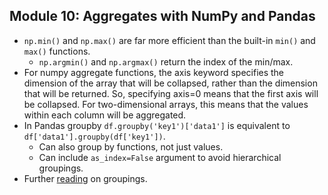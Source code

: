 ## Module 10: Aggregates with NumPy and Pandas

- `np.min()` and `np.max()` are far more efficient than the built-in `min()` and `max()` functions.
  - `np.argmin()` and `np.argmax()` return the index of the min/max.
- For numpy aggregate functions, the axis keyword specifies the dimension of the array that will be collapsed, rather than the dimension that will be returned. So, specifying axis=0 means that the first axis will be collapsed. For two-dimensional arrays, this means that the values within each column will be aggregated. 
- In Pandas groupby `df.groupby('key1')['data1']`  is equivalent to  `df['data1'].groupby(df['key1'])`.
  - Can also group by functions, not just values.
  - Can include `as_index=False` argument to avoid hierarchical groupings.
- Further [reading](https://nikgrozev.com/2015/07/01/reshaping-in-pandas-pivot-pivot-table-stack-and-unstack-explained-with-pictures/) on groupings.